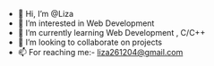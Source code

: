 - 👋 Hi, I’m @Liza
- 👀 I’m interested in Web Development
- 🌱 I’m currently learning Web Development , C/C++
- 💞️ I’m looking to collaborate on projects
- 📫 For reaching me:-
   liza261204@gmail.com

<!--
Assistance26/Assistance26 is a ✨ special ✨ repository because its `README.md` (this file) appears on your GitHub profile.
You can click the Preview link to take a look at your changes.
--->
